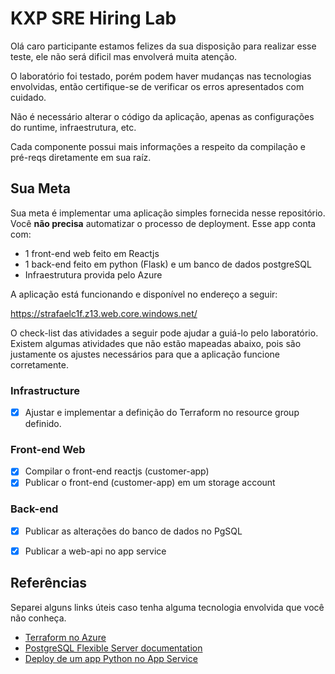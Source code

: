 # KXP SRE Hiring Lab
Olá caro participante estamos felizes da sua disposição para realizar esse teste, ele não será dificil mas envolverá muita atenção.

O laboratório foi testado, porém podem haver mudanças nas tecnologias envolvidas, então certifique-se de verificar os erros apresentados com cuidado.

Não é necessário alterar o código da aplicação, apenas as configurações do runtime, infraestrutura, etc.

Cada componente possui mais informações a respeito da compilação e pré-reqs diretamente em sua raíz.

## Sua Meta
Sua meta é implementar uma aplicação simples fornecida nesse repositório. Você **não precisa** automatizar o processo de deployment. Esse app conta com:

- 1 front-end web feito em Reactjs
- 1 back-end feito em python (Flask) e um banco de dados postgreSQL
- Infraestrutura provida pelo Azure

A aplicação está funcionando e disponível no endereço a seguir: 

https://strafaelc1f.z13.web.core.windows.net/

O check-list das atividades a seguir pode ajudar a guiá-lo pelo laboratório. Existem algumas atividades que não estão mapeadas abaixo, pois são justamente os ajustes necessários para que a aplicação funcione corretamente.

### Infrastructure

- [x] Ajustar e implementar a definição do Terraform no resource group definido.

### Front-end Web
- [x] Compilar o front-end reactjs (customer-app)
- [x] Publicar o front-end (customer-app) em um storage account

### Back-end
- [x] Publicar as alterações do banco de dados no PgSQL
- [x] Publicar a web-api no app service


## Referências
Separei alguns links úteis caso tenha alguma tecnologia envolvida que você não conheça.

- [Terraform no Azure](https://docs.microsoft.com/en-us/azure/developer/terraform/get-started-cloud-shell-bash?tabs=bash#authenticate-to-azure-via-a-microsoft-account)
- [PostgreSQL Flexible Server documentation](https://docs.microsoft.com/en-us/azure/postgresql/flexible-server/)
- [Deploy de um app Python no App Service](https://docs.microsoft.com/en-us/azure/app-service/quickstart-python?tabs=flask%2Cwindows%2Cazure-portal%2Cterminal-bash%2Cvscode-deploy%2Cdeploy-instructions-azportal%2Cdeploy-instructions-zip-azcli)